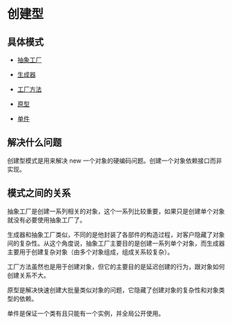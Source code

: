 # 创建型

## 具体模式

- [抽象工厂](./abstractFactory)

- [生成器](./Builder)

- [工厂方法](./factoryMethod)

- [原型](./Prototype)

- [单件](./Singleton)


## 解决什么问题

创建型模式是用来解决 new 一个对象的硬编码问题。创建一个对象依赖接口而非实现。

## 模式之间的关系

抽象工厂是创建一系列相关的对象，这个一系列比较重要，如果只是创建单个对象就没有必要使用抽象工厂了。

生成器和抽象工厂类似，不同的是他封装了各部件的构造过程，对客户隐藏了对象间的复杂性。从这个角度说，抽象工厂主要目的是创建一系列单个对象，而生成器主要用于创建复杂对象（由多个对象组成，组成关系较复杂）。

工厂方法虽然也是用于创建对象，但它的主要目的是延迟创建的行为，跟对象如何创建关系不大。

原型是解决快速创建大批量类似对象的问题，它隐藏了创建对象的复杂性和对象类型的依赖。

单件是保证一个类有且只能有一个实例，并全局公开使用。




